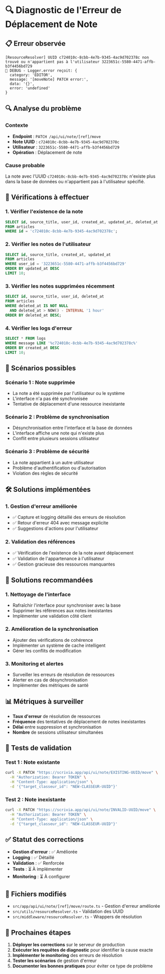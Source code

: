 # 🔍 Diagnostic de l'Erreur de Déplacement de Note

## 📋 **Erreur observée**

```
[ResourceResolver] UUID c724010c-8cbb-4e7b-9345-4ac9d702378c non trouvé ou n'appartient pas à l'utilisateur 3223651c-5580-4471-affb-b3f4456bd729
🔧 DEBUG - Logger.error reçoit: {
  category: 'EDITOR',
  message: '[moveNote] PATCH error:',
  data: '{}',
  error: 'undefined'
}
```

## 🔍 **Analyse du problème**

### **Contexte**
- **Endpoint** : `PATCH /api/ui/note/[ref]/move`
- **Note UUID** : `c724010c-8cbb-4e7b-9345-4ac9d702378c`
- **Utilisateur** : `3223651c-5580-4471-affb-b3f4456bd729`
- **Opération** : Déplacement de note

### **Cause probable**
La note avec l'UUID `c724010c-8cbb-4e7b-9345-4ac9d702378c` n'existe plus dans la base de données ou n'appartient pas à l'utilisateur spécifié.

## 🔧 **Vérifications à effectuer**

### **1. Vérifier l'existence de la note**
```sql
SELECT id, source_title, user_id, created_at, updated_at, deleted_at
FROM articles 
WHERE id = 'c724010c-8cbb-4e7b-9345-4ac9d702378c';
```

### **2. Vérifier les notes de l'utilisateur**
```sql
SELECT id, source_title, created_at, updated_at
FROM articles 
WHERE user_id = '3223651c-5580-4471-affb-b3f4456bd729'
ORDER BY updated_at DESC 
LIMIT 10;
```

### **3. Vérifier les notes supprimées récemment**
```sql
SELECT id, source_title, user_id, deleted_at
FROM articles 
WHERE deleted_at IS NOT NULL
  AND deleted_at > NOW() - INTERVAL '1 hour'
ORDER BY deleted_at DESC;
```

### **4. Vérifier les logs d'erreur**
```sql
SELECT * FROM logs 
WHERE message LIKE '%c724010c-8cbb-4e7b-9345-4ac9d702378c%'
ORDER BY created_at DESC 
LIMIT 10;
```

## 🚨 **Scénarios possibles**

### **Scénario 1 : Note supprimée**
- La note a été supprimée par l'utilisateur ou le système
- L'interface n'a pas été synchronisée
- Tentative de déplacement d'une ressource inexistante

### **Scénario 2 : Problème de synchronisation**
- Désynchronisation entre l'interface et la base de données
- L'interface affiche une note qui n'existe plus
- Conflit entre plusieurs sessions utilisateur

### **Scénario 3 : Problème de sécurité**
- La note appartient à un autre utilisateur
- Problème d'authentification ou d'autorisation
- Violation des règles de sécurité

## 🛠️ **Solutions implémentées**

### **1. Gestion d'erreur améliorée**
- ✅ Capture et logging détaillé des erreurs de résolution
- ✅ Retour d'erreur 404 avec message explicite
- ✅ Suggestions d'actions pour l'utilisateur

### **2. Validation des références**
- ✅ Vérification de l'existence de la note avant déplacement
- ✅ Validation de l'appartenance à l'utilisateur
- ✅ Gestion gracieuse des ressources manquantes

## 🔄 **Solutions recommandées**

### **1. Nettoyage de l'interface**
- Rafraîchir l'interface pour synchroniser avec la base
- Supprimer les références aux notes inexistantes
- Implémenter une validation côté client

### **2. Amélioration de la synchronisation**
- Ajouter des vérifications de cohérence
- Implémenter un système de cache intelligent
- Gérer les conflits de modification

### **3. Monitoring et alertes**
- Surveiller les erreurs de résolution de ressources
- Alerter en cas de désynchronisation
- Implémenter des métriques de santé

## 📊 **Métriques à surveiller**

- **Taux d'erreur** de résolution de ressources
- **Fréquence** des tentatives de déplacement de notes inexistantes
- **Délai** entre suppression et synchronisation
- **Nombre** de sessions utilisateur simultanées

## 🧪 **Tests de validation**

### **Test 1 : Note existante**
```bash
curl -X PATCH "https://scrivia.app/api/ui/note/EXISTING-UUID/move" \
  -H "Authorization: Bearer TOKEN" \
  -H "Content-Type: application/json" \
  -d '{"target_classeur_id": "NEW-CLASSEUR-UUID"}'
```

### **Test 2 : Note inexistante**
```bash
curl -X PATCH "https://scrivia.app/api/ui/note/INVALID-UUID/move" \
  -H "Authorization: Bearer TOKEN" \
  -H "Content-Type: application/json" \
  -d '{"target_classeur_id": "NEW-CLASSEUR-UUID"}'
```

## ✅ **Statut des corrections**

- **Gestion d'erreur** : ✅ Améliorée
- **Logging** : ✅ Détaillé
- **Validation** : ✅ Renforcée
- **Tests** : ⏳ À implémenter
- **Monitoring** : ⏳ À configurer

## 🔗 **Fichiers modifiés**

- `src/app/api/ui/note/[ref]/move/route.ts` - Gestion d'erreur améliorée
- `src/utils/resourceResolver.ts` - Validation des UUID
- `src/middleware/resourceResolver.ts` - Wrappers de résolution

## 🚀 **Prochaines étapes**

1. **Déployer les corrections** sur le serveur de production
2. **Exécuter les requêtes de diagnostic** pour identifier la cause exacte
3. **Implémenter le monitoring** des erreurs de résolution
4. **Tester les scénarios** de gestion d'erreur
5. **Documenter les bonnes pratiques** pour éviter ce type de problème
